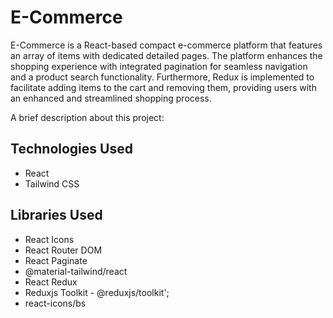 # E-Commerce

E-Commerce is a React-based compact e-commerce platform that features an array of items with dedicated detailed pages. The platform enhances the shopping experience with integrated pagination for seamless navigation and a product search functionality. Furthermore, Redux is implemented to facilitate adding items to the cart and removing them, providing users with an enhanced and streamlined shopping process.

A brief description about this project:

## Technologies Used

- React
- Tailwind CSS

## Libraries Used

- React Icons
- React Router DOM
- React Paginate
- @material-tailwind/react
- React Redux
- Reduxjs Toolkit - @reduxjs/toolkit';
- react-icons/bs
